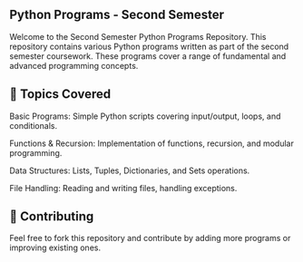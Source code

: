 ## Python Programs - Second Semester #
Welcome to the Second Semester Python Programs Repository. This repository contains various Python programs written as part of the second semester coursework. These programs cover a range of fundamental and advanced programming concepts.

## 📌 Topics Covered
Basic Programs: Simple Python scripts covering input/output, loops, and conditionals.

Functions & Recursion: Implementation of functions, recursion, and modular programming.

Data Structures: Lists, Tuples, Dictionaries, and Sets operations.

File Handling: Reading and writing files, handling exceptions.
## 🤝 Contributing
Feel free to fork this repository and contribute by adding more programs or improving existing ones.


